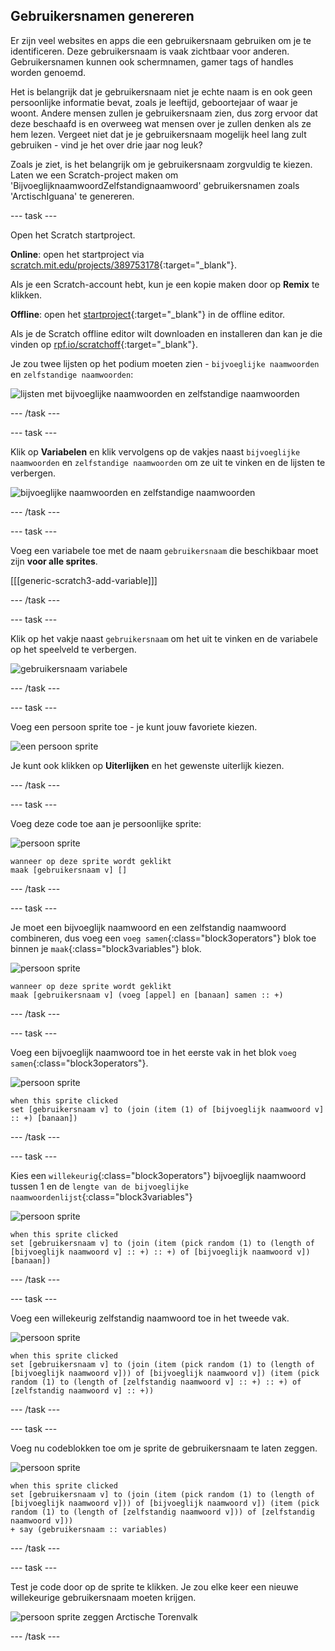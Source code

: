 ## Gebruikersnamen genereren

Er zijn veel websites en apps die een gebruikersnaam gebruiken om je te identificeren. Deze gebruikersnaam is vaak zichtbaar voor anderen. Gebruikersnamen kunnen ook schermnamen, gamer tags of handles worden genoemd.

Het is belangrijk dat je gebruikersnaam niet je echte naam is en ook geen persoonlijke informatie bevat, zoals je leeftijd, geboortejaar of waar je woont. Andere mensen zullen je gebruikersnaam zien, dus zorg ervoor dat deze beschaafd is en overweeg wat mensen over je zullen denken als ze hem lezen. Vergeet niet dat je je gebruikersnaam mogelijk heel lang zult gebruiken - vind je het over drie jaar nog leuk?

Zoals je ziet, is het belangrijk om je gebruikersnaam zorgvuldig te kiezen. Laten we een Scratch-project maken om 'BijvoeglijknaamwoordZelfstandignaamwoord' gebruikersnamen zoals 'ArctischIguana' te genereren.

--- task ---

Open het Scratch startproject.

**Online**: open het startproject via [scratch.mit.edu/projects/389753178](https://scratch.mit.edu/projects/389753178){:target="_blank"}.

Als je een Scratch-account hebt, kun je een kopie maken door op **Remix** te klikken.

**Offline**: open het [startproject](https://rpf.io/p/nl-NL/username-generator-go){:target="_blank"} in de offline editor.

Als je de Scratch offline editor wilt downloaden en installeren dan kan je die vinden op [rpf.io/scratchoff](https://rpf.io/scratchoff){:target="_blank"}.

Je zou twee lijsten op het podium moeten zien - `bijvoeglijke naamwoorden` en `zelfstandige naamwoorden`:

![lijsten met bijvoeglijke naamwoorden en zelfstandige naamwoorden](images/usernames-lists.png)

--- /task ---

--- task ---

Klik op **Variabelen** en klik vervolgens op de vakjes naast `bijvoeglijke naamwoorden` en `zelfstandige naamwoorden` om ze uit te vinken en de lijsten te verbergen.

![bijvoeglijke naamwoorden en zelfstandige naamwoorden](images/usernames-hide.png)

--- /task ---

--- task ---

Voeg een variabele toe met de naam `gebruikersnaam` die beschikbaar moet zijn **voor alle sprites**.

[[[generic-scratch3-add-variable]]]

--- /task ---

--- task ---

Klik op het vakje naast `gebruikersnaam` om het uit te vinken en de variabele op het speelveld te verbergen.

![gebruikersnaam variabele](images/usernames-hide-variable.png)

--- /task ---

--- task ---

Voeg een persoon sprite toe - je kunt jouw favoriete kiezen.

![een persoon sprite](images/usernames-person.png)

Je kunt ook klikken op **Uiterlijken** en het gewenste uiterlijk kiezen.

--- /task ---

--- task ---

Voeg deze code toe aan je persoonlijke sprite:

![persoon sprite](images/person-sprite.png)

```blocks3
wanneer op deze sprite wordt geklikt
maak [gebruikersnaam v] []
```

--- /task ---

--- task ---

Je moet een bijvoeglijk naamwoord en een zelfstandig naamwoord combineren, dus voeg een `voeg samen`{:class="block3operators"} blok toe binnen je `maak`{:class="block3variables"} blok.

![persoon sprite](images/person-sprite.png)

```blocks3
wanneer op deze sprite wordt geklikt
maak [gebruikersnaam v] (voeg [appel] en [banaan] samen :: +)
```

--- /task ---

--- task ---

Voeg een bijvoeglijk naamwoord toe in het eerste vak in het blok `voeg samen`{:class="block3operators"}.

![persoon sprite](images/person-sprite.png)

```blocks3
when this sprite clicked
set [gebruikersnaam v] to (join (item (1) of [bijvoeglijk naamwoord v] :: +) [banaan])
```

--- /task ---

--- task ---

Kies een `willekeurig`{:class="block3operators"} bijvoeglijk naamwoord tussen 1 en de `lengte van de bijvoeglijke naamwoordenlijst`{:class="block3variables"}

![persoon sprite](images/person-sprite.png)

```blocks3
when this sprite clicked
set [gebruikersnaam v] to (join (item (pick random (1) to (length of [bijvoeglijk naamwoord v] :: +) :: +) of [bijvoeglijk naamwoord v]) [banaan])
```

--- /task ---

--- task ---

Voeg een willekeurig zelfstandig naamwoord toe in het tweede vak.

![persoon sprite](images/person-sprite.png)

```blocks3
when this sprite clicked
set [gebruikersnaam v] to (join (item (pick random (1) to (length of [bijvoeglijk naamwoord v])) of [bijvoeglijk naamwoord v]) (item (pick random (1) to (length of [zelfstandig naamwoord v] :: +) :: +) of [zelfstandig naamwoord v] :: +))
```

--- /task ---

--- task ---

Voeg nu codeblokken toe om je sprite de gebruikersnaam te laten zeggen.

![persoon sprite](images/person-sprite.png)

```blocks3
when this sprite clicked
set [gebruikersnaam v] to (join (item (pick random (1) to (length of [bijvoeglijk naamwoord v])) of [bijvoeglijk naamwoord v]) (item (pick random (1) to (length of [zelfstandig naamwoord v])) of [zelfstandig naamwoord v]))
+ say (gebruikersnaam :: variables)
```

--- /task ---

--- task ---

Test je code door op de sprite te klikken. Je zou elke keer een nieuwe willekeurige gebruikersnaam moeten krijgen.

![persoon sprite zeggen Arctische Torenvalk](images/usernames-click.png)

--- /task ---
